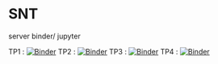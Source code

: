 # SNT
server binder/ jupyter


TP1 : [![Binder](https://mybinder.org/badge_logo.svg)](https://mybinder.org/v2/gh/floLycee/SNT/master?filepath=Cartographie_TP_1.ipynb)
TP2 : [![Binder](https://mybinder.org/badge_logo.svg)](https://mybinder.org/v2/gh/floLycee/SNT/master?filepath=Cartographie_TP_2.ipynb)
TP3 : [![Binder](https://mybinder.org/badge_logo.svg)](https://mybinder.org/v2/gh/floLycee/SNT/master?filepath=Cartographie_TP_3.ipynb)
TP4 : [![Binder](https://mybinder.org/badge_logo.svg)](https://mybinder.org/v2/gh/floLycee/SNT/master?filepath=Cartographie_TP_4.ipynb)
